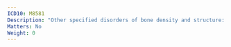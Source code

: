 ```yaml
---
ICD10: M8581
Description: "Other specified disorders of bone density and structure: Shoulder region"
Matters: No
Weight: 0
---
```


